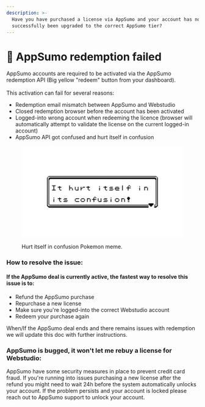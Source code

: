 ```yaml
---
description: >-
  Have you have purchased a license via AppSumo and your account has not
  successfully been upgraded to the correct AppSumo tier?
---
```


# 🌮 AppSumo redemption failed

AppSumo accounts are required to be activated via the AppSumo redemption API (Big yellow "redeem" button from your dashboard). \
\
This activation can fail for several reasons:&#x20;

* Redemption email mismatch between AppSumo and Webstudio
* Closed redemption browser before the account has been activated
* Logged-into wrong account when redeeming the licence (browser will automatically attempt to validate the license on the current logged-in account)
* AppSumo API got confused and hurt itself in confusion

<figure><img src="../.gitbook/assets/image (1) (1).png" alt=""><figcaption><p>Hurt itself in confusion Pokemon meme.</p></figcaption></figure>

### How to resolve the issue:&#x20;

#### If the AppSumo deal is currently active, the fastest way to resolve this issue is to:&#x20;

* Refund the AppSumo purchase
* Repurchase a new license
* Make sure you're logged-into the correct Webstudio account
* Redeem your purchase again



When/If the AppSumo deal ends and there remains issues with redemption we will update this doc with further instructions.&#x20;



### AppSumo is bugged, it won't let me rebuy a license for Webstudio:&#x20;

AppSumo have some security measures in place to prevent credit card fraud. If you're running into issues purchasing a new license after the refund you might need to wait 24h before the system automatically unlocks your account. If the problem persists and your account is locked please reach out to AppSumo support to unlock your account.&#x20;



